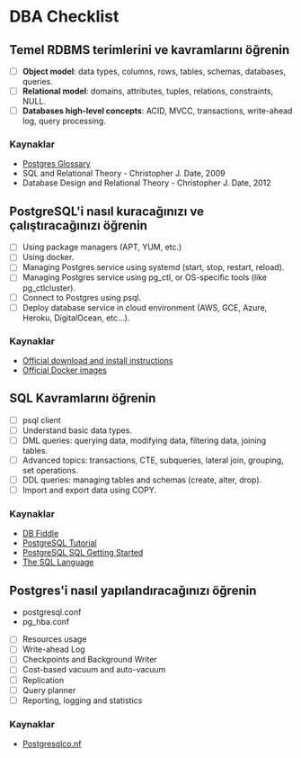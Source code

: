 # DBA Checklist

## Temel RDBMS terimlerini ve kavramlarını öğrenin

- [ ] **Object model**: data types, columns, rows, tables, schemas, databases, queries.
- [ ] **Relational model**: domains, attributes, tuples, relations, constraints, NULL.
- [ ] **Databases high-level concepts**: ACID, MVCC, transactions, write-ahead log, query processing.

### Kaynaklar
<ul><li><a href="https://www.postgresql.org/docs/13/glossary.html" target="_blank" rel="nofollow">Postgres Glossary</a></li><li>SQL and Relational Theory - Christopher J. Date, 2009</li><li>Database Design and Relational Theory - Christopher J. Date, 2012</li></ul>

## PostgreSQL'i nasıl kuracağınızı ve çalıştıracağınızı öğrenin

- [ ] Using package managers (APT, YUM, etc.)
- [ ] Using docker.
- [ ] Managing Postgres service using systemd (start, stop, restart, reload).
- [ ] Managing Postgres service using pg_ctl, or OS-specific tools (like pg_ctlcluster).
- [ ] Connect to Postgres using psql.
- [ ] Deploy database service in cloud environment (AWS, GCE, Azure, Heroku, DigitalOcean, etc...).

### Kaynaklar
<ul><li><a href="https://www.postgresql.org/download/" target="_blank" rel="nofollow">Official download and install instructions</a></li><li><a href="https://hub.docker.com/_/postgres" target="_blank" rel="nofollow">Official Docker images</a></li></ul>

## SQL Kavramlarını öğrenin

- [ ] psql client
- [ ] Understand basic data types.
- [ ] DML queries: querying data, modifying data, filtering data, joining tables.
- [ ] Advanced topics: transactions, CTE, subqueries, lateral join, grouping, set operations.
- [ ] DDL queries: managing tables and schemas (create, alter, drop).
- [ ] Import and export data using COPY.

### Kaynaklar
<ul><li><a href="https://www.db-fiddle.com/" target="_blank" rel="nofollow">DB Fiddle</a></li><li><a href="https://www.postgresqltutorial.com/" target="_blank" rel="nofollow">PostgreSQL Tutorial</a></li><li><a href="https://www.postgresql.org/docs/current/tutorial-sql.html" target="_blank" rel="nofollow">PostgreSQL SQL Getting Started</a></li><li><a href="https://www.postgresql.org/docs/current/sql.html" target="_blank" rel="nofollow">The SQL Language</a></li></ul>

## Postgres'i nasıl yapılandıracağınızı öğrenin

* postgresql.conf
* pg_hba.conf

- [ ]    Resources usage
- [ ]    Write-ahead Log
- [ ]    Checkpoints and Background Writer
- [ ]    Cost-based vacuum and auto-vacuum
- [ ]    Replication
- [ ]    Query planner
- [ ]    Reporting, logging and statistics

### Kaynaklar
<ul><li><a href="http://postgresqlco.nf/" target="_blank" rel="nofollow">Postgresqlco.nf</a></li></ul>

